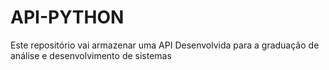 # API-PYTHON
Este repositório vai armazenar uma API Desenvolvida para a graduação de análise e desenvolvimento de sistemas
